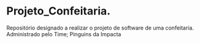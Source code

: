 # Projeto_Confeitaria.
Repositório designado a realizar o projeto de software de uma confeitaria. Administrado pelo Time; Pinguins da Impacta
